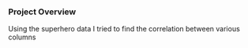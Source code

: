 ### Project Overview

 Using the superhero data I tried to find the correlation between various columns


